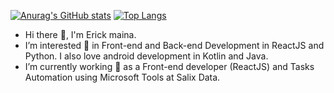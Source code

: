 [![Anurag's GitHub stats](https://github-readme-stats.vercel.app/api?username=mainaerick&count_private=true&theme=tokyonight)](https://github.com/anuraghazra/github-readme-stats)
[![Top Langs](https://github-readme-stats.vercel.app/api/top-langs/?username=mainaerick&theme=tokyonight)](https://github.com/anuraghazra/github-readme-stats)

- Hi there 👋, I'm Erick maina.
- I’m interested 👀 in Front-end and Back-end Development in ReactJS and Python. I also love android development in Kotlin and Java.
- I’m currently working 🔭 as a Front-end developer (ReactJS) and Tasks Automation using Microsoft Tools at Salix Data.

